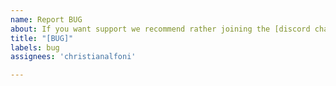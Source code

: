 ```yaml
---
name: Report BUG
about: If you want support we recommend rather joining the [discord chat](https://discord.gg/CdpmRhQ)
title: "[BUG]"
labels: bug
assignees: 'christianalfoni'

---
```


